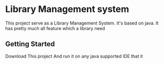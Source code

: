 # Library Management system
This project serve as a Library Management System. It's based on java. It has pretty much all feature which a library need


## Getting Started
Download This project 
And run it on any java supported IDE
that it



